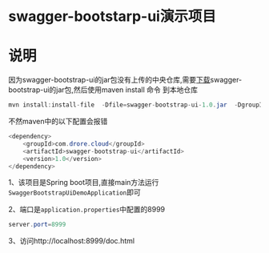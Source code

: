 # swagger-bootstarp-ui演示项目

# 说明

因为swagger-bootstrap-ui的jar包没有上传的中央仓库,需要[下载](https://git.oschina.net/xiaoym/swagger-bootstrap-ui/releases)swagger-bootstrap-ui的jar包,然后使用maven install 命令 到本地仓库

```java
mvn install:install-file  -Dfile=swagger-bootstrap-ui-1.0.jar  -DgroupId=com.drore.cloud  -DartifactId=swagger-bootstrap-ui -Dversion=1.0 -Dpackaging=jar
```

不然maven中的以下配置会报错

```java
<dependency>
    <groupId>com.drore.cloud</groupId>
    <artifactId>swagger-bootstrap-ui</artifactId>
    <version>1.0</version>
</dependency>

```

1、该项目是Spring boot项目,直接main方法运行`SwaggerBootstrapUiDemoApplication`即可

2、端口是`application.properties`中配置的8999
```java
server.port=8999
```

3、访问http://localhost:8999/doc.html
